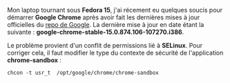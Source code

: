 Mon laptop tournant sous **Fedora 15**, j'ai récement eu quelques soucis pour démarrer **Google Chrome** après avoir fait les dernières mises à jour officielles du [repo de Google][1]. La dernière mise à jour en date étant la suivante : **google-chrome-stable-15.0.874.106-107270.i386**.

Le problème provient d'un conflit de permissions lié à **SELinux**. Pour corriger cela, il faut modifier le type du contexte de sécurité de l'application **chrome-sandbox** :

    chcon -t usr_t  /opt/google/chrome/chrome-sandbox

 [1]: http://dl.google.com/linux/chrome/rpm/stable/i386
